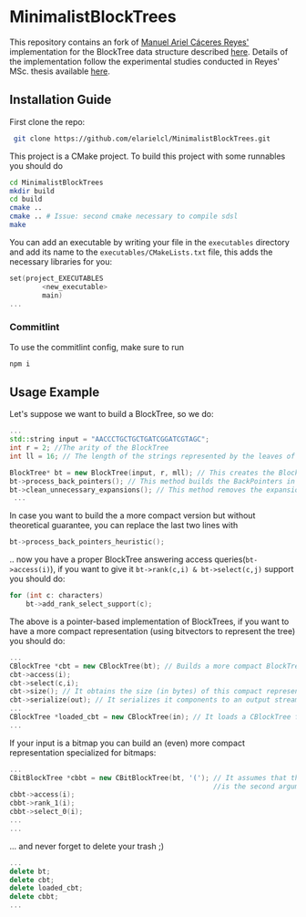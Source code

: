 # MinimalistBlockTrees

This repository contains an fork of [Manuel Ariel Cáceres Reyes'](https://github.com/elarielcl)
implementation for the BlockTree data structure described [here](https://ieeexplore.ieee.org/document/7149265).
Details of the implementation follow the experimental studies
conducted in Reyes' MSc. thesis available [here](https://users.dcc.uchile.cl/~gnavarro/mem/algoritmos/tesisManuel.pdf).

## Installation Guide

First clone the repo:

```bash
 git clone https://github.com/elarielcl/MinimalistBlockTrees.git
```

This project is a CMake project.
To build this project with some runnables you should do

```bash
cd MinimalistBlockTrees
mkdir build
cd build
cmake ..
cmake .. # Issue: second cmake necessary to compile sdsl
make
```

You can add an executable by writing your file in the `executables` directory
and add its name to the `executables/CMakeLists.txt` file,
this adds the necessary libraries for you:

```cpp
set(project_EXECUTABLES
        <new_executable>
        main)
...
```

### Commitlint

To use the commitlint config, make sure to run

```bash
npm i
```

## Usage Example

Let's suppose we want to build a BlockTree, so we do:

```cpp
...
std::string input = "AACCCTGCTGCTGATCGGATCGTAGC";
int r = 2; //The arity of the BlockTree
int ll = 16; // The length of the strings represented by the leaves of the BlockTree

BlockTree* bt = new BlockTree(input, r, mll); // This creates the BlockTree object, a pointer-based implementation
bt->process_back_pointers(); // This method builds the BackPointers in the BlockTree
bt->clean_unnecessary_expansions(); // This method removes the expansion of InternalBlocks that are unnecesary (this is also called pruning)
 ...
```

In case you want to build the a more compact version
but without theoretical guarantee, you can replace the last two lines with

```cpp
bt->process_back_pointers_heuristic();
```

.. now you have a proper BlockTree answering access queries(`bt->access(i)`),
if you want to give it `bt->rank(c,i) & bt->select(c,j)` support you should do:

```cpp
for (int c: characters)
    bt->add_rank_select_support(c);
```

The above is a pointer-based implementation of BlockTrees,
if you want to have a more compact representation
(using bitvectors to represent the tree) you should do:

```cpp
...
CBlockTree *cbt = new CBlockTree(bt); // Builds a more compact BlockTree representation
cbt->access(i);
cbt->select(c,i);
cbt->size(); // It obtains the size (in bytes) of this compact representation
cbt->serialize(out); // It serializes it components to an output stream
...
CBlockTree *loaded_cbt = new CBlockTree(in); // It loads a CBlockTree from an input stream
...
```

If your input is a bitmap
you can build an (even) more compact representation specialized for bitmaps:

```cpp
...
CBitBlockTree *cbbt = new CBitBlockTree(bt, '('); // It assumes that the BlockTree represents a bitmap whose "1"
                                                  //is the second argument of the contruction, the rest are "0"s
cbbt->access(i);
cbbt->rank_1(i);
cbbt->select_0(i);
...
...
```

... and never forget to delete your trash ;)

```cpp
...
delete bt;
delete cbt;
delete loaded_cbt;
delete cbbt;
...
```
